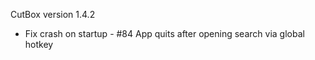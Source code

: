CutBox version 1.4.2

- Fix crash on startup - #84 App quits after opening search via global hotkey
